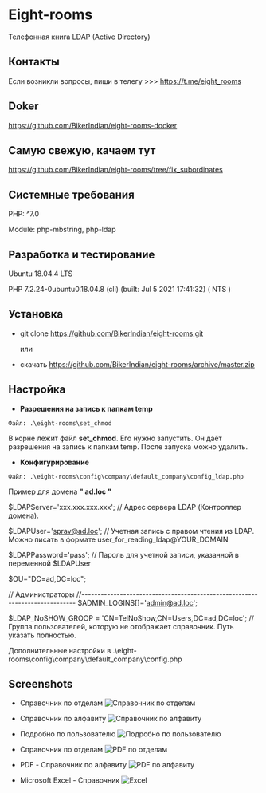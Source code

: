 Eight-rooms
=====

Телефонная книга LDAP (Active Directory)

## Контакты
Если возникли вопросы, пиши в телегу >>> https://t.me/eight_rooms

## Doker
https://github.com/BikerIndian/eight-rooms-docker

## Самую свежую, качаем тут 
https://github.com/BikerIndian/eight-rooms/tree/fix_subordinates

## Системные требования 
PHP: ^7.0

Module: php-mbstring, php-ldap

## Разработка и тестирование
Ubuntu 18.04.4 LTS

PHP 7.2.24-0ubuntu0.18.04.8 (cli) (built: Jul  5 2021 17:41:32) ( NTS )


## Установка 
* git clone https://github.com/BikerIndian/eight-rooms.git

  или 
* скачать https://github.com/BikerIndian/eight-rooms/archive/master.zip

## Настройка

* **Разрешения на запись к папкам temp**
```
Файл: .\eight-rooms\set_chmod
```
В корне лежит файл **set_chmod**. 
Его нужно запустить. Он даёт разрешения на запись к папкам temp.
После запуска можно удалить.


* **Конфигурирование**

```
Файл: .\eight-rooms\config\company\default_company\config_ldap.php
```

Пример для домена **" ad.loc "**

$LDAPServer='ххх.ххх.ххх.ххх';	// Адрес сервера LDAP (Контроллер домена).

$LDAPUser='sprav@ad.loc'; // Учетная запись c правом чтения из LDAP. Можно писать в формате user_for_reading_ldap@YOUR_DOMAIN

$LDAPPassword='pass'; // Пароль для учетной записи, указанной в переменной $LDAPUser

$OU="DC=ad,DC=loc";

// Администраторы
//----------------------------------------------------------------------------
$ADMIN_LOGINS[]='admin@ad.loc';

$LDAP_NoSHOW_GROOP = 'CN=TelNoShow,CN=Users,DC=ad,DC=loc'; // Группа пользователей, которую не отображает справочник. Путь указать полностью. 

Дополнительные настройки в 
.\eight-rooms\config\company\default_company\config.php


## Screenshots
* Справочник по отделам
![Справочник по отделам](https://raw.githubusercontent.com/BikerIndian/eight-rooms/master/temp/img/1.png)



* Справочник по алфавиту
![Справочник по алфавиту](https://raw.githubusercontent.com/BikerIndian/eight-rooms/master/temp/img/2.png)



* Подробно по пользователю
![Подробно по пользователю](https://raw.githubusercontent.com/BikerIndian/eight-rooms/master/temp/img/3.png)



* Справочник по отделам
![PDF по отделам](https://raw.githubusercontent.com/BikerIndian/eight-rooms/master/temp/img/5.png)



* PDF - Справочник по алфавиту
![PDF по алфавиту](https://raw.githubusercontent.com/BikerIndian/eight-rooms/master/temp/img/4.png)


* Microsoft Excel - Справочник
![Excel](https://raw.githubusercontent.com/BikerIndian/eight-rooms/master/temp/img/6.png)
